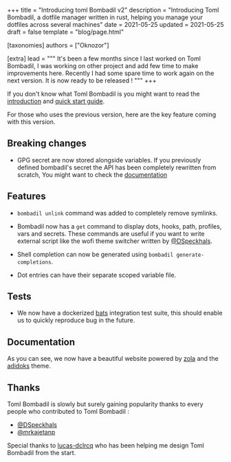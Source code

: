 +++
title = "Introducing toml Bombadil v2"
description = "Introducing Toml Bombadil, a dotfile manager written in rust, helping you manage your dotfiles across several machines"
date = 2021-05-25
updated = 2021-05-25
draft = false
template = "blog/page.html"

[taxonomies]
authors = ["Oknozor"]

[extra]
lead = """
It's been a few months since I last worked on Toml Bombadil, I was working on other project and add few time to
make improvements here. Recently I had some spare time to work again on the next version. It is now ready to be released ! 
"""
+++

If you don't know what Toml Bombadil is you might want to read the [introduction](../../docs/getting-started/introduction/) and
[quick start guide](../../docs/getting-started/quick-start/).

For those who uses the previous version, here are the key feature coming with this version. 

## Breaking changes

- GPG secret are now stored alongside variables. If you previously defined bombadil's secret the API has been completely
  rewritten from scratch, You might want to check the [documentation](../../docs/template-and-variables/gpg-secret/)
  
## Features

- `bombadil unlink` command was added to completely remove symlinks.
  
- Bombadil now has a `get` command to display dots, hooks, path, profiles, vars and secrets. These commands are useful 
  if you want to write external script like the wofi theme switcher written by [@DSpeckhals](https://github.com/DSpeckhals).
    
- Shell completion can now be generated using `bombadil generate-completions`.

- Dot entries can have their separate scoped variable file.

## Tests

- We now have a dockerized [bats](https://github.com/bats-core/bats-core) integration test suite, this should enable us
  to quickly reproduce bug in the future.
  
## Documentation

As you can see, we now have a beautiful website powered by [zola](https://www.getzola.org/) and the 
[adidoks](https://github.com/aaranxu/adidoks) theme.


## Thanks

Toml Bombadil is slowly but surely gaining popularity thanks to every people who contributed to Toml Bombadil :
- [@DSpeckhals](https://github.com/DSpeckhals)
- [@mrkajetanp](https://github.com/mrkajetanp)

Special thanks to [lucas-dclrcq](https://github.com/lucas-dclrcq) who has been helping me design Toml Bombadil from the start.





